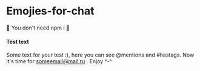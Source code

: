 # Emojies-for-chat
:leaves: You don't need npm i :leaves:

#### Test text 

Some text for your test :), here you can see @mentions and #hastags. Now
it's time for someemail@mail.ru . Enjoy ^-^


